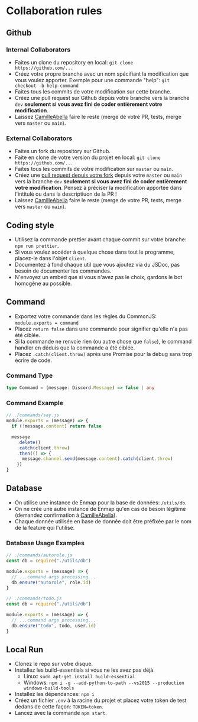 # Collaboration rules

## Github

### Internal Collaborators

- Faites un clone du repository en local: `git clone https://github.com/...`
- Créez votre propre branche avec un nom spécifiant la modification que vous voulez apporter. Exemple pour une commande "help": `git checkout -b help-command`
- Faites tous les commits de votre modification sur cette branche.
- Créez une pull request sur Github depuis votre branche vers la branche `dev` **seulement si vous avez fini de coder entièrement votre modification**.
- Laissez [CamilleAbella](https://github.com/CamilleAbella) faire le reste (merge de votre PR, tests, merge vers `master` ou `main`).

### External Collaborators

- Faites un fork du repository sur Github.
- Faite en clone de votre version du projet en local: `git clone https://github.com/...`
- Faites tous les commits de votre modification sur `master` ou `main`.
- Créez une [pull request depuis votre fork](https://docs.github.com/en/github/collaborating-with-issues-and-pull-requests/creating-a-pull-request-from-a-fork) depuis votre `master` ou `main` vers la branche `dev` **seulement si vous avez fini de coder entièrement votre modification**. Pensez à préciser la modification apportée dans l'intitulé ou dans la descriptiuon de la PR !
- Laissez [CamilleAbella](https://github.com/CamilleAbella) faire le reste (merge de votre PR, tests, merge vers `master` ou `main`).

## Coding style

- Utilisez la commande prettier avant chaque commit sur votre branche: `npm run prettier`.
- Si vous voulez accéder à quelque chose dans tout le programme, placez-le dans l'objet `client`.
- Documentez à fond chaque util que vous ajoutez via du JSDoc, pas besoin de documenter les commandes.
- N'envoyez un embed que si vous n'avez pas le choix, gardons le bot homogène au possible.

## Command

- Exportez votre commande dans les règles du CommonJS: `module.exports = command`
- Placez `return false` dans une commande pour signifier qu'elle n'a pas été ciblée.
- Si la commande ne renvoie rien (ou autre chose que `false`), le command handler en déduis que la commande a été ciblée.
- Placez `.catch(client.throw)` après une Promise pour la debug sans trop écrire de code.

### Command Type

```ts
type Command = (message: Discord.Message) => false | any
```

### Command Example

```js
// ./commands/say.js
module.exports = (message) => {
  if (!message.content) return false

  message
    .delete()
    .catch(client.throw)
    .then(() => {
      message.channel.send(message.content).catch(client.throw)
    })
}
```

## Database

- On utilise une instance de Enmap pour la base de données: `/utils/db`.
- On ne crée une autre instance de Enmap qu'en cas de besoin légitime (demandez confirmation à [CamilleAbella](https://github.com/CamilleAbella)).
- Chaque donnée utilisée en base de donnée doit être préfixée par le nom de la feature qui l'utilise.

### Database Usage Examples

```js
// ./commands/autorole.js
const db = require("./utils/db")

module.exports = (message) => {
  // ...command args processing...
  db.ensure("autorole", role.id)
}
```

```js
// ./commands/todo.js
const db = require("./utils/db")

module.exports = (message) => {
  // ...command args processing...
  db.ensure("todo", todo, user.id)
}
```

## Local Run

- Clonez le repo sur votre disque.
- Installez les build-essentials si vous ne les avez pas déjà.
  - Linux: `sudo apt-get install build-essential`
  - Windows: `npm i -g --add-python-to-path --vs2015 --production windows-build-tools`
- Installez les dépendances: `npm i`
- Créez un fichier `.env` à la racine du projet et placez votre token de test dedans de cette façon: `TOKEN=token`.
- Lancez avec la commande `npm start`.

